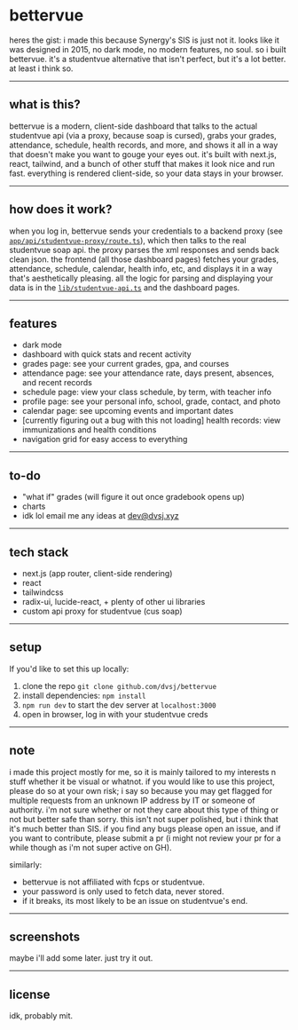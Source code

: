 # bettervue

heres the gist: i made this because Synergy's SIS is just not it. looks like it was designed in 2015, no dark mode, no modern features, no soul. so i built bettervue. it's a studentvue alternative that isn't perfect, but it's a lot better. at least i think so.

---

## what is this?

bettervue is a modern, client-side dashboard that talks to the actual studentvue api (via a proxy, because soap is cursed), grabs your grades, attendance, schedule, health records, and more, and shows it all in a way that doesn't make you want to gouge your eyes out. it's built with next.js, react, tailwind, and a bunch of other stuff that makes it look nice and run fast. everything is rendered client-side, so your data stays in your browser.

---

## how does it work?

when you log in, bettervue sends your credentials to a backend proxy (see [`app/api/studentvue-proxy/route.ts`](app/api/studentvue-proxy/route.ts)), which then talks to the real studentvue soap api. the proxy parses the xml responses and sends back clean json. the frontend (all those dashboard pages) fetches your grades, attendance, schedule, calendar, health info, etc, and displays it in a way that's aesthetically pleasing. all the logic for parsing and displaying your data is in the [`lib/studentvue-api.ts`](lib/studentvue-api.ts) and the dashboard pages.

---

## features

- dark mode
- dashboard with quick stats and recent activity
- grades page: see your current grades, gpa, and courses
- attendance page: see your attendance rate, days present, absences, and recent records
- schedule page: view your class schedule, by term, with teacher info
- profile page: see your personal info, school, grade, contact, and photo
- calendar page: see upcoming events and important dates
- [currently figuring out a bug with this not loading] health records: view immunizations and health conditions
- navigation grid for easy access to everything

---

## to-do

- "what if" grades (will figure it out once gradebook opens up)
- charts
- idk lol email me any ideas at dev@dvsj.xyz

---

## tech stack

- next.js (app router, client-side rendering)
- react
- tailwindcss
- radix-ui, lucide-react, + plenty of other ui libraries
- custom api proxy for studentvue (cus soap)

---

## setup

If you'd like to set this up locally:

1. clone the repo `git clone github.com/dvsj/bettervue`
2. install dependencies: `npm install`
3. `npm run dev` to start the dev server at `localhost:3000`
4. open in browser, log in with your studentvue creds

---

## note

i made this project mostly for me, so it is mainly tailored to my interests n stuff whether it be visual or whatnot. if you would like to use this project, please do so at your own risk; i say so because you may get flagged for multiple requests from an unknown IP address by IT or someone of authority. i'm not sure whether or not they care about this type of thing or not but better safe than sorry. this isn't not super polished, but i think that it's much better than SIS. if you find any bugs please open an issue, and if you want to contribute, please submit a pr (i might not review your pr for a while though as i'm not super active on GH). 

similarly: 

- bettervue is not affiliated with fcps or studentvue. 
- your password is only used to fetch data, never stored.
- if it breaks, its most likely to be an issue on studentvue's end.

---

## screenshots
maybe i'll add some later. just try it out.

---

## license
idk, probably mit.